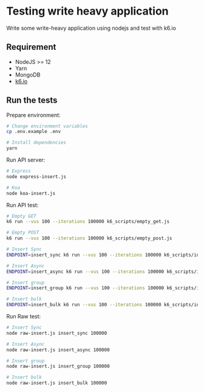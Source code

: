 # Testing write heavy application

Write some write-heavy application using nodejs and test with k6.io

## Requirement

- NodeJS >= 12
- Yarn
- MongoDB
- [k6.io](https://k6.io)

## Run the tests

Prepare environment:

```bash
# Change environment variables
cp .env.example .env

# Install dependencies
yarn
```

Run API server:

```bash
# Express
node express-insert.js

# Koa
node koa-insert.js
```

Run API test:

```bash
# Empty GET
k6 run --vus 100 --iterations 100000 k6_scripts/empty_get.js

# Empty POST
k6 run --vus 100 --iterations 100000 k6_scripts/empty_post.js

# Insert Sync
ENDPOINT=insert_sync k6 run --vus 100 --iterations 100000 k6_scripts/insert.js 

# Insert Async
ENDPOINT=insert_async k6 run --vus 100 --iterations 100000 k6_scripts/insert.js 

# Insert group
ENDPOINT=insert_group k6 run --vus 100 --iterations 100000 k6_scripts/insert.js 

# Insert bulk
ENDPOINT=insert_bulk k6 run --vus 100 --iterations 100000 k6_scripts/insert.js 
```

Run Raw test:

```bash
# Insert Sync
node raw-insert.js insert_sync 100000

# Insert Async
node raw-insert.js insert_async 100000

# Insert group
node raw-insert.js insert_group 100000

# Insert bulk
node raw-insert.js insert_bulk 100000
```